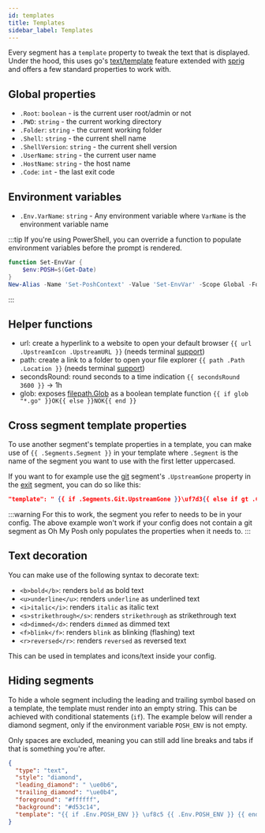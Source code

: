 ```yaml
---
id: templates
title: Templates
sidebar_label: Templates
---
```


Every segment has a `template` property to tweak the text that is displayed.
Under the hood, this uses go's [text/template][go-text-template] feature extended with [sprig][sprig] and
offers a few standard properties to work with.

## Global properties

- `.Root`: `boolean` - is the current user root/admin or not
- `.PWD`: `string` - the current working directory
- `.Folder`: `string` - the current working folder
- `.Shell`: `string` - the current shell name
- `.ShellVersion`: `string` - the current shell version
- `.UserName`: `string` - the current user name
- `.HostName`: `string` - the host name
- `.Code`: `int` - the last exit code

## Environment variables

- `.Env.VarName`: `string` - Any environment variable where `VarName` is the environment variable name

:::tip
If you're using PowerShell, you can override a function to populate environment variables before the
prompt is rendered.

```powershell
function Set-EnvVar {
    $env:POSH=$(Get-Date)
}
New-Alias -Name 'Set-PoshContext' -Value 'Set-EnvVar' -Scope Global -Force
```

:::

## Helper functions

- url: create a hyperlink to a website to open your default browser `{{ url .UpstreamIcon .UpstreamURL }}`
(needs terminal [support][terminal-list-hyperlinks])
- path: create a link to a folder to open your file explorer `{{ path .Path .Location }}`
(needs terminal [support][terminal-list-hyperlinks])
- secondsRound: round seconds to a time indication `{{ secondsRound 3600 }}` -> 1h
- glob: exposes [filepath.Glob][glob] as a boolean template function `{{ if glob "*.go" }}OK{{ else }}NOK{{ end }}`

## Cross segment template properties

To use another segment's template properties in a template, you can make use of `{{ .Segments.Segment }}`
in your template where `.Segment` is the name of the segment you want to use with the first letter uppercased.

If you want to for example use the [git][git] segment's `.UpstreamGone` property in the [exit][exit] segment, you can
do so like this:

```json
"template": " {{ if .Segments.Git.UpstreamGone }}\uf7d3{{ else if gt .Code 0 }}\uf00d{{ else }}\uf00c{{ end }} "
```

:::warning
For this to work, the segment you refer to needs to be in your config. The above example won't work if
your config does not contain a git segment as Oh My Posh only populates the properties when it needs to.
:::

## Text decoration

You can make use of the following syntax to decorate text:

- `<b>bold</b>`: renders `bold` as bold text
- `<u>underline</u>`: renders `underline` as underlined text
- `<i>italic</i>`: renders `italic` as italic text
- `<s>strikethrough</s>`: renders `strikethrough` as strikethrough text
- `<d>dimmed</d>`: renders `dimmed` as dimmed text
- `<f>blink</f>`: renders `blink` as blinking (flashing) text
- `<r>reversed</r>`: renders `reversed` as reversed text

This can be used in templates and icons/text inside your config.

## Hiding segments

To hide a whole segment including the leading and trailing symbol based on a template, the template must render into
an empty string. This can be achieved with conditional statements (`if`). The example below will render a diamond
segment, only if the environment variable `POSH_ENV` is not empty.

Only spaces are excluded, meaning you can still add line breaks and tabs if that is something you're after.

```json
{
  "type": "text",
  "style": "diamond",
  "leading_diamond": " \ue0b6",
  "trailing_diamond": "\ue0b4",
  "foreground": "#ffffff",
  "background": "#d53c14",
  "template": "{{ if .Env.POSH_ENV }} \uf8c5 {{ .Env.POSH_ENV }} {{ end }}"
}
```

[terminal-list-hyperlinks]: https://gist.github.com/egmontkob/eb114294efbcd5adb1944c9f3cb5feda
[path-segment]: /docs/path
[git-segment]: /docs/git
[go-text-template]: https://golang.org/pkg/text/template/
[sprig]: https://masterminds.github.io/sprig/
[glob]: https://pkg.go.dev/path/filepath#Glob
[git]: /docs/segments/git
[exit]: /docs/segments/exit
